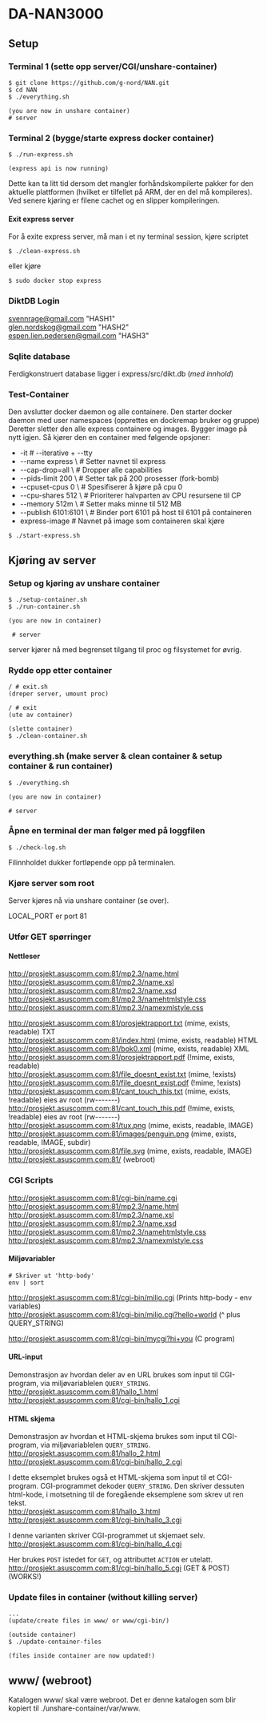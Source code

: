 # DA-NAN3000
## Setup
### Terminal 1 (sette opp server/CGI/unshare-container)
```
$ git clone https://github.com/g-nord/NAN.git
$ cd NAN
$ ./everything.sh

(you are now in unshare container)
# server
```
### Terminal 2 (bygge/starte express docker container)
```
$ ./run-express.sh 

(express api is now running)
```
Dette kan ta litt tid dersom det mangler forhåndskompilerte pakker for den aktuelle plattformen (hvilket er tilfellet på ARM, der en del må kompileres). Ved senere kjøring er filene cachet og en slipper kompileringen.

#### Exit express server
For å exite express server, må man i et ny terminal session, kjøre scriptet
```
$ ./clean-express.sh
```
eller kjøre 
```
$ sudo docker stop express
```

### DiktDB Login
svennrage@gmail.com             "HASH1" \
glen.nordskog@gmail.com         "HASH2" \
espen.lien.pedersen@gmail.com   "HASH3" 

### Sqlite database
Ferdigkonstruert database ligger i express/src/dikt.db (_med innhold_)

### Test-Container
Den avslutter docker daemon og alle containere. 
Den starter docker daemon med user namespaces (opprettes en dockremap bruker og gruppe)
Deretter sletter den alle express containere og images. Bygger image på nytt igjen.
Så kjører den en container med følgende opsjoner:
- -it # --iterative + --tty
- --name express \ # Setter navnet til express
- --cap-drop=all \ # Dropper alle capabilities
- --pids-limit 200 \ # Setter tak på 200 prosesser (fork-bomb)
- --cpuset-cpus 0 \ # Spesifiserer å kjøre på cpu 0
- --cpu-shares 512 \ # Prioriterer halvparten av CPU resursene til CP
- --memory 512m \ # Setter maks minne til 512 MB
- --publish 6101:6101 \ # Binder port 6101 på host til 6101 på containeren
- express-image # Navnet på image som containeren skal kjøre
```
$ ./start-express.sh
```
## Kjøring av server
### Setup og kjøring av unshare container
```
$ ./setup-container.sh
$ ./run-container.sh

(you are now in container)

 # server
```

server kjører nå med begrenset tilgang til proc og filsystemet for øvrig.
 
### Rydde opp etter container
```(fortsatt i container)
/ # exit.sh
(dreper server, umount proc)

/ # exit
(ute av container)

(slette container)
$ ./clean-container.sh
```

### everything.sh (make server & clean container & setup container & run container)
```
$ ./everything.sh

(you are now in container)

# server
```

### Åpne en terminal der man følger med på loggfilen
```console
$ ./check-log.sh
```
Filinnholdet dukker fortløpende opp på terminalen.

### Kjøre server som root

Server kjøres nå via unshare container (se over).

LOCAL_PORT er port 81

### Utfør GET spørringer
#### Nettleser
http://prosjekt.asuscomm.com:81/mp2.3/name.html \
http://prosjekt.asuscomm.com:81/mp2.3/name.xsl \
http://prosjekt.asuscomm.com:81/mp2.3/name.xsd \
http://prosjekt.asuscomm.com:81/mp2.3/namehtmlstyle.css \
http://prosjekt.asuscomm.com:81/mp2.3/namexmlstyle.css 

http://prosjekt.asuscomm.com:81/prosjektrapport.txt (mime, exists, readable) TXT\
http://prosjekt.asuscomm.com:81/index.html (mime, exists, readable) HTML\
http://prosjekt.asuscomm.com:81/bok0.xml (mime, exists, readable) XML\
http://prosjekt.asuscomm.com:81/prosjektrapport.pdf (!mime, exists, readable) \
http://prosjekt.asuscomm.com:81/file_doesnt_exist.txt (mime, !exists) \
http://prosjekt.asuscomm.com:81/file_doesnt_exist.pdf (!mime, !exists) \
http://prosjekt.asuscomm.com:81/cant_touch_this.txt (mime, exists, !readable) eies av root (rw-------)\
http://prosjekt.asuscomm.com:81/cant_touch_this.pdf (!mime, exists, !readable) eies av root (rw-------)\
http://prosjekt.asuscomm.com:81/tux.png (mime, exists, readable, IMAGE) \
http://prosjekt.asuscomm.com:81/images/penguin.png (mime, exists, readable, IMAGE, subdir) \
http://prosjekt.asuscomm.com:81/file.svg (mime, exists, readable, IMAGE) \
http://prosjekt.asuscomm.com:81/ (webroot)

### CGI Scripts
http://prosjekt.asuscomm.com:81/cgi-bin/name.cgi \
http://prosjekt.asuscomm.com:81/mp2.3/name.html \
http://prosjekt.asuscomm.com:81/mp2.3/name.xsl \
http://prosjekt.asuscomm.com:81/mp2.3/name.xsd \
http://prosjekt.asuscomm.com:81/mp2.3/namehtmlstyle.css \
http://prosjekt.asuscomm.com:81/mp2.3/namexmlstyle.css 

#### Miljøvariabler
````
# Skriver ut 'http-body'
env | sort
````
http://prosjekt.asuscomm.com:81/cgi-bin/miljo.cgi (Prints http-body - env variables) \
http://prosjekt.asuscomm.com:81/cgi-bin/miljo.cgi?hello+world (^ plus QUERY_STRING)

http://prosjekt.asuscomm.com:81/cgi-bin/mycgi?hi+you (C program)
#### URL-input
Demonstrasjon av hvordan deler av en URL brukes som input til CGI-program, via miljøvariablelen `QUERY_STRING`.\
http://prosjekt.asuscomm.com:81/hallo_1.html \
http://prosjekt.asuscomm.com:81/cgi-bin/hallo_1.cgi 

#### HTML skjema
Demonstrasjon av hvordan et HTML-skjema brukes som input til CGI-program, via miljøvariablelen `QUERY_STRING`.\
http://prosjekt.asuscomm.com:81/hallo_2.html \
http://prosjekt.asuscomm.com:81/cgi-bin/hallo_2.cgi 

I dette eksemplet brukes også et HTML-skjema som input til et CGI-program. CGI-programmet dekoder `QUERY_STRING`. Den skriver dessuten html-kode, i motsetning til de foregående eksemplene som skrev ut ren tekst. \
http://prosjekt.asuscomm.com:81/hallo_3.html \
http://prosjekt.asuscomm.com:81/cgi-bin/hallo_3.cgi

I denne varianten skriver CGI-programmet ut skjemaet selv. \
http://prosjekt.asuscomm.com:81/cgi-bin/hallo_4.cgi 

Her brukes `POST` istedet for `GET`, og attributtet `ACTION` er utelatt. \
http://prosjekt.asuscomm.com:81/cgi-bin/hallo_5.cgi (GET & POST) (WORKS!)


### Update files in container (without killing server)
```
...
(update/create files in www/ or www/cgi-bin/)

(outside container)
$ ./update-container-files

(files inside container are now updated!)
```


## www/           (webroot)
Katalogen www/ skal være webroot. Det er denne katalogen som blir kopiert til ./unshare-container/var/www.
